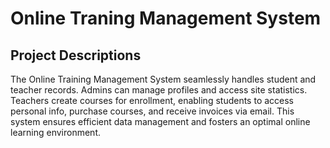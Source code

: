 # Online Traning Management System

## Project Descriptions

The Online Training Management System seamlessly handles student and teacher records. Admins can manage profiles and access site statistics. Teachers create courses for enrollment, enabling students to access personal info, purchase courses, and receive invoices via email. This system ensures efficient data management and fosters an optimal online learning environment.
